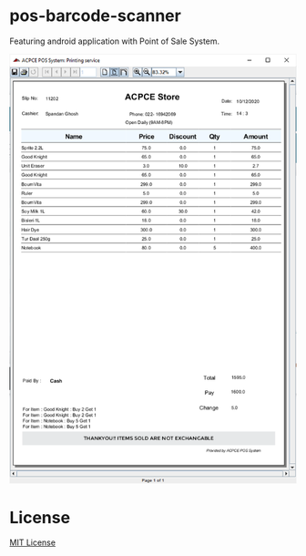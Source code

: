 # pos-barcode-scanner
Featuring android application with Point of Sale System.

![alt text](https://github.com/hanlinag/point-of-sale-system/blob/master/images/voucher.png?raw=true)


# License
[MIT License](LICENSE)

